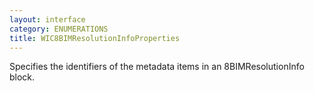 ```yaml
---
layout: interface
category: ENUMERATIONS
title: WIC8BIMResolutionInfoProperties
---
```


Specifies the identifiers of the metadata items in an 8BIMResolutionInfo block.
